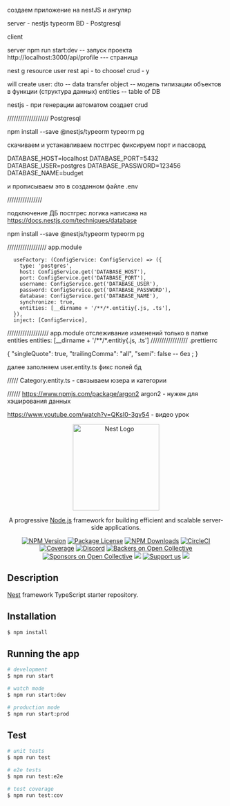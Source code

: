 

создаем приложение на nestJS и ангуляр

server - nestjs
typeorm 
BD - Postgresql

client  

server  npm run start:dev             -- запуск проекта
http://localhost:3000/api/profile     --- страница

nest g resource user
rest api    - to choose!
crud        - y


will create user:
dto   -- data transfer object   -- модель типизации объектов в функции (структура данных)
entities    -- table of DB


nestjs - при генерации автоматом создает crud


///////////////////
Postgresql

npm install --save @nestjs/typeorm typeorm pg


скачиваем и устанавливаем постгрес
фиксируем порт и пассворд

DATABASE_HOST=localhost
DATABASE_PORT=5432
DATABASE_USER=postgres
DATABASE_PASSWORD=123456
DATABASE_NAME=budget

и прописываем это в созданном файле  .env

////////////////

подключение ДБ постгрес
логика написана на https://docs.nestjs.com/techniques/database

npm install --save @nestjs/typeorm typeorm pg

//////////////////
 app.module

      useFactory: (ConfigService: ConfigService) => ({
        type: 'postgres',
        host: ConfigService.get('DATABASE_HOST'),
        port: ConfigService.get('DATABASE_PORT'),
        username: ConfigService.get('DATABASE_USER'),
        password: ConfigService.get('DATABASE_PASSWORD'),
        database: ConfigService.get('DATABASE_NAME'),
        synchronize: true,
        entities: [__dirname + '/**/*.entitiy{.js, .ts'],
      }),
      inject: [ConfigService],
///////////////////
 app.module
отслеживание изменений только в папке entities 
        entities: [__dirname + '/**/*.entitiy{.js, .ts']
/////////////////
.prettierrc

{
  "singleQuote": true,
  "trailingComma": "all",
  "semi": false       -- без ;
}


далее заполняем user.entity.ts
фикс полей бд

/////
Category.entity.ts - связываем юзера и категории


//////
https://www.npmjs.com/package/argon2
argon2 - нужен для хэширования данных






https://www.youtube.com/watch?v=QKsI0-3gv54 - видео урок

<p align="center">
  <a href="http://nestjs.com/" target="blank"><img src="https://nestjs.com/img/logo-small.svg" width="200" alt="Nest Logo" /></a>
</p>

[circleci-image]: https://img.shields.io/circleci/build/github/nestjs/nest/master?token=abc123def456
[circleci-url]: https://circleci.com/gh/nestjs/nest

  <p align="center">A progressive <a href="http://nodejs.org" target="_blank">Node.js</a> framework for building efficient and scalable server-side applications.</p>
    <p align="center">
<a href="https://www.npmjs.com/~nestjscore" target="_blank"><img src="https://img.shields.io/npm/v/@nestjs/core.svg" alt="NPM Version" /></a>
<a href="https://www.npmjs.com/~nestjscore" target="_blank"><img src="https://img.shields.io/npm/l/@nestjs/core.svg" alt="Package License" /></a>
<a href="https://www.npmjs.com/~nestjscore" target="_blank"><img src="https://img.shields.io/npm/dm/@nestjs/common.svg" alt="NPM Downloads" /></a>
<a href="https://circleci.com/gh/nestjs/nest" target="_blank"><img src="https://img.shields.io/circleci/build/github/nestjs/nest/master" alt="CircleCI" /></a>
<a href="https://coveralls.io/github/nestjs/nest?branch=master" target="_blank"><img src="https://coveralls.io/repos/github/nestjs/nest/badge.svg?branch=master#9" alt="Coverage" /></a>
<a href="https://discord.gg/G7Qnnhy" target="_blank"><img src="https://img.shields.io/badge/discord-online-brightgreen.svg" alt="Discord"/></a>
<a href="https://opencollective.com/nest#backer" target="_blank"><img src="https://opencollective.com/nest/backers/badge.svg" alt="Backers on Open Collective" /></a>
<a href="https://opencollective.com/nest#sponsor" target="_blank"><img src="https://opencollective.com/nest/sponsors/badge.svg" alt="Sponsors on Open Collective" /></a>
  <a href="https://paypal.me/kamilmysliwiec" target="_blank"><img src="https://img.shields.io/badge/Donate-PayPal-ff3f59.svg"/></a>
    <a href="https://opencollective.com/nest#sponsor"  target="_blank"><img src="https://img.shields.io/badge/Support%20us-Open%20Collective-41B883.svg" alt="Support us"></a>
  <a href="https://twitter.com/nestframework" target="_blank"><img src="https://img.shields.io/twitter/follow/nestframework.svg?style=social&label=Follow"></a>
</p>
  <!--[![Backers on Open Collective](https://opencollective.com/nest/backers/badge.svg)](https://opencollective.com/nest#backer)
  [![Sponsors on Open Collective](https://opencollective.com/nest/sponsors/badge.svg)](https://opencollective.com/nest#sponsor)-->

## Description

[Nest](https://github.com/nestjs/nest) framework TypeScript starter repository.

## Installation

```bash
$ npm install
```

## Running the app

```bash
# development
$ npm run start

# watch mode
$ npm run start:dev

# production mode
$ npm run start:prod
```

## Test

```bash
# unit tests
$ npm run test

# e2e tests
$ npm run test:e2e

# test coverage
$ npm run test:cov
```
